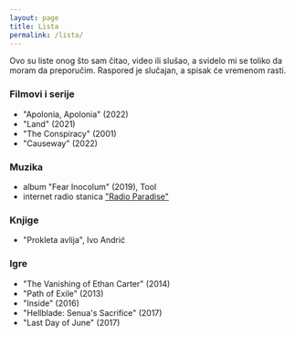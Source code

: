 ```yaml
---
layout: page
title: Lista
permalink: /lista/
---
```


Ovo su liste onog što sam čitao, video ili slušao, a svidelo mi se toliko da moram da preporučim. Raspored je slučajan, a spisak će vremenom rasti.

### Filmovi i serije

- "Apolonia, Apolonia" (2022)
- "Land" (2021)
- "The Conspiracy" (2001)
- "Causeway" (2022)

### Muzika

- album "Fear Inocolum" (2019), Tool
- internet radio stanica ["Radio Paradise"](https://radioparadise.com)

### Knjige

- "Prokleta avlija", Ivo Andrić

### Igre

- "The Vanishing of Ethan Carter" (2014)
- "Path of Exile" (2013)
- "Inside" (2016)
- "Hellblade: Senua's Sacrifice" (2017)
- "Last Day of June" (2017)

